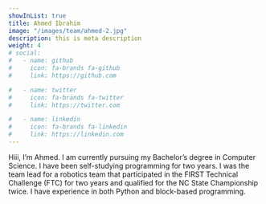 ```yaml
---
showInList: true
title: Ahmed Ibrahim
image: "/images/team/ahmed-2.jpg"
description: this is meta description
weight: 4
# social:
#   - name: github
#     icon: fa-brands fa-github
#     link: https://github.com

#   - name: twitter
#     icon: fa-brands fa-twitter
#     link: https://twitter.com

#   - name: linkedin
#     icon: fa-brands fa-linkedin
#     link: https://linkedin.com
---
```


Hiii, I’m Ahmed. I am currently pursuing my Bachelor’s degree in Computer Science. I have been self-studying programming for two years. I was the team lead for a robotics team that participated in the FIRST Technical Challenge (FTC) for two years and qualified for the NC State Championship twice. I have experience in both Python and block-based programming.
